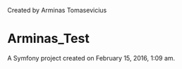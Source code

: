 Created by Arminas Tomasevicius

Arminas_Test
============

A Symfony project created on February 15, 2016, 1:09 am.
